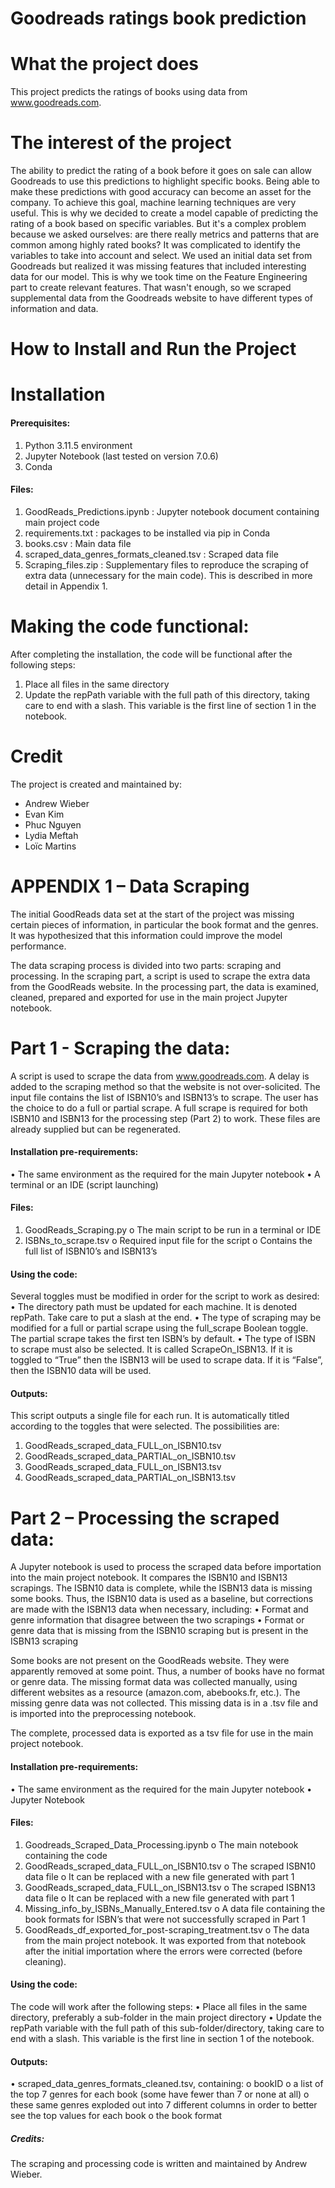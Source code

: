 # Goodreads ratings book prediction

# What the project does

This project predicts the ratings of books using data from www.goodreads.com.

# The interest of the project

The ability to predict the rating of a book before it goes on sale can allow Goodreads to use this predictions to highlight specific books. Being able to make these predictions with good accuracy can become an asset for the company. To achieve this goal, machine learning techniques are very useful. This is why we decided to create a model capable of predicting the rating of a book based on specific variables. 
But it's a complex problem because we asked ourselves: are there really metrics and patterns that are common among highly rated books? It was complicated to identify the variables to take into account and select.
We used an initial data set from Goodreads but realized it was missing features that included interesting data for our model. This is why we took time on the Feature Engineering part to create relevant features. That wasn't enough, so we scraped supplemental data from the Goodreads website to have different types of information and data.

# How to Install and Run the Project

# Installation

#### Prerequisites:
1.	Python 3.11.5 environment
2.	Jupyter Notebook (last tested on version 7.0.6)
3.	Conda
   
#### Files:
1.	GoodReads_Predictions.ipynb : Jupyter notebook document containing main project code
2.	requirements.txt : packages to be installed via pip in Conda
3.	books.csv : Main data file
4.	scraped_data_genres_formats_cleaned.tsv : Scraped data file
5.	Scraping_files.zip : Supplementary files to reproduce the scraping of extra data (unnecessary for the main code). This is described in more detail in Appendix 1.

# Making the code functional:
After completing the installation, the code will be functional after the following steps:
1.	Place all files in the same directory
2.	Update the repPath variable with the full path of this directory,  taking care to end with a slash. This variable is the first line of section 1 in the notebook.
	
# Credit
The project is created and maintained by: 
-	Andrew Wieber
-	Evan Kim
-	Phuc Nguyen
-	Lydia Meftah
-	Loïc Martins

# APPENDIX 1 – Data Scraping
The initial GoodReads data set at the start of the project was missing certain pieces of information, in particular the book format and the genres. It was hypothesized that this information could improve the model performance.

The data scraping process is divided into two parts: scraping and processing. In the scraping part, a script is used to scrape the extra data from the GoodReads website. In the processing part, the data is examined, cleaned, prepared and exported for use in the main project Jupyter notebook.

# Part 1 - Scraping the data:

A script is used to scrape the data from www.goodreads.com. A delay is added to the scraping method so that the website is not over-solicited. The input file contains the list of ISBN10’s and ISBN13’s to scrape. The user has the choice to do a full or partial scrape. A full scrape is required for both ISBN10 and ISBN13 for the processing step (Part 2) to work. These files are already supplied but can be regenerated.

#### Installation pre-requirements:
•	The same environment as the required for the main Jupyter notebook
•	A terminal or an IDE (script launching)

#### Files:
1.	GoodReads_Scraping.py
o	The main script to be run in a terminal or IDE
2.	ISBNs_to_scrape.tsv
o	Required input file for the script
o	Contains the full list of ISBN10’s and ISBN13’s

#### Using the code:
Several toggles must be modified in order for the script to work as desired:
•	The directory path must be updated for each machine. It is denoted repPath. Take care to put a slash at the end.
•	The type of scraping may be modified for a full or partial scrape using the full_scrape Boolean toggle. The partial scrape takes the first ten ISBN’s by default.
•	The type of ISBN to scrape must also be selected. It is called ScrapeOn_ISBN13. If it is toggled to “True” then the ISBN13 will be used to scrape data. If it is “False”, then the ISBN10 data will be used.

 #### Outputs:
This script outputs a single file for each run. It is automatically titled according to the toggles that were selected. The possibilities are:
1.	GoodReads_scraped_data_FULL_on_ISBN10.tsv
2.	GoodReads_scraped_data_PARTIAL_on_ISBN10.tsv
3.	GoodReads_scraped_data_FULL_on_ISBN13.tsv
4.	GoodReads_scraped_data_PARTIAL_on_ISBN13.tsv


# Part 2 – Processing the scraped data:

A Jupyter notebook is used to process the scraped data before importation into the main project notebook. It compares the ISBN10 and ISBN13 scrapings. The ISBN10 data is complete, while the ISBN13 data is missing some books. Thus, the ISBN10 data is used as a baseline, but corrections are made with the ISBN13 data when necessary, including:
•	Format and genre information that disagree between the two scrapings
•	Format or genre data that is missing from the ISBN10 scraping but is present in the ISBN13 scraping

Some books are not present on the GoodReads website. They were apparently removed at some point. Thus, a number of books have no format or genre data. The missing format data was collected manually, using different websites as a resource (amazon.com, abebooks.fr, etc.). The missing genre data was not collected. This missing data is in a .tsv file and is imported into the preprocessing notebook.

The complete, processed data is exported as a tsv file for use in the main project notebook.

#### Installation pre-requirements:
•	The same environment as the required for the main Jupyter notebook
•	Jupyter Notebook

#### Files:
1.	Goodreads_Scraped_Data_Processing.ipynb
o	The main notebook containing the code
2.	GoodReads_scraped_data_FULL_on_ISBN10.tsv
o	The scraped ISBN10 data file
o	It can be replaced with a new file generated with part 1
3.	GoodReads_scraped_data_FULL_on_ISBN13.tsv
o	The scraped ISBN13 data file
o	It can be replaced with a new file generated with part 1
4.	Missing_info_by_ISBNs_Manually_Entered.tsv
o	A data file containing the book formats for ISBN’s that were not successfully scraped in Part 1
5.	GoodReads_df_exported_for_post-scraping_treatment.tsv
o	The data from the main project notebook. It was exported from that notebook after the initial importation where the errors were corrected (before cleaning).

#### Using the code:
The code will work after the following steps:
•	Place all files in the same directory, preferably a sub-folder in the main project directory
•	Update the repPath variable with the full path of this sub-folder/directory, taking care to end with a slash. This variable is the first line in section 1 of the notebook.

#### Outputs:
•	scraped_data_genres_formats_cleaned.tsv, containing:
o	bookID
o	a list of the top 7 genres for each book (some have fewer than 7 or none at all)
o	these same genres exploded out into 7 different columns in order to better see the top values for each book
o	the book format

##### Credits:
The scraping and processing code is written and maintained by Andrew Wieber.

